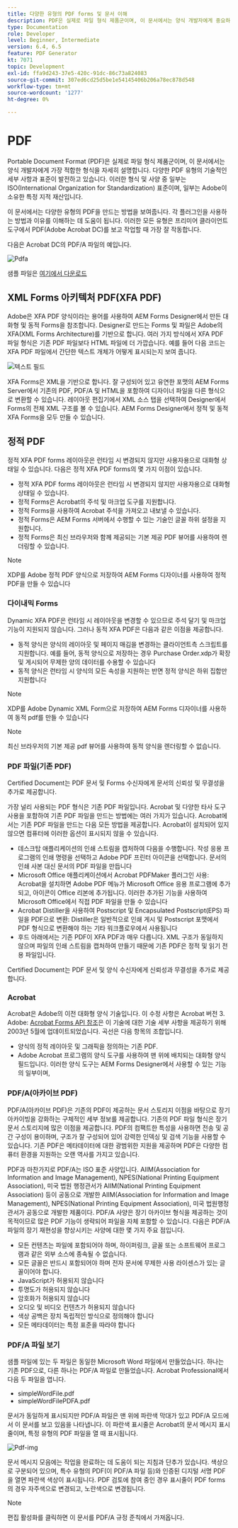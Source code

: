 ```yaml
---
title: 다양한 유형의 PDF forms 및 문서 이해
description: PDF은 실제로 파일 형식 제품군이며, 이 문서에서는 양식 개발자에게 중요하고 관련된 PDF 유형을 설명합니다.
type: Documentation
role: Developer
level: Beginner, Intermediate
version: 6.4, 6.5
feature: PDF Generator
kt: 7071
topic: Development
exl-id: ffa9d243-37e5-420c-91dc-86c73a824083
source-git-commit: 307ed6cd25d5be1e54145406b206a78ec878d548
workflow-type: tm+mt
source-wordcount: '1277'
ht-degree: 0%

---
```


# PDF

Portable Document Format (PDF)은 실제로 파일 형식 제품군이며, 이 문서에서는 양식 개발자에게 가장 적합한 형식을 자세히 설명합니다. 다양한 PDF 유형의 기술적인 세부 사항과 표준이 발전하고 있습니다. 이러한 형식 및 사양 중 일부는 ISO(International Organization for Standardization) 표준이며, 일부는 Adobe이 소유한 특정 지적 재산입니다.

이 문서에서는 다양한 유형의 PDF을 만드는 방법을 보여줍니다. 각 플러그인을 사용하는 방법과 이유를 이해하는 데 도움이 됩니다. 이러한 모든 유형은 프리미어 클라이언트 도구에서 PDF(Adobe Acrobat DC)를 보고 작업할 때 가장 잘 작동합니다.

다음은 Acrobat DC의 PDF/A 파일의 예입니다.

![Pdfa](assets/pdfa-file-in-acrobat.png)

샘플 파일은 [여기에서 다운로드](assets/pdf-file-types.zip)

## XML Forms 아키텍처 PDF(XFA PDF)

Adobe은 XFA PDF 양식이라는 용어를 사용하여 AEM Forms Designer에서 만든 대화형 및 동적 Forms을 참조합니다. Designer로 만드는 Forms 및 파일은 Adobe의 XFA(XML Forms Architecture)를 기반으로 합니다. 여러 가지 방식에서 XFA PDF 파일 형식은 기존 PDF 파일보다 HTML 파일에 더 가깝습니다. 예를 들어 다음 코드는 XFA PDF 파일에서 간단한 텍스트 개체가 어떻게 표시되는지 보여 줍니다.

![텍스트 필드](assets/text-field.JPG)

XFA Forms은 XML을 기반으로 합니다. 잘 구성되어 있고 유연한 포맷의 AEM Forms Server에서 기존의 PDF, PDF/A 및 HTML을 포함하여 디자이너 파일을 다른 형식으로 변환할 수 있습니다. 레이아웃 편집기에서 XML 소스 탭을 선택하여 Designer에서 Forms의 전체 XML 구조를 볼 수 있습니다. AEM Forms Designer에서 정적 및 동적 XFA Forms을 모두 만들 수 있습니다.

## 정적 PDF

정적 XFA PDF forms 레이아웃은 런타임 시 변경되지 않지만 사용자용으로 대화형 상태일 수 있습니다. 다음은 정적 XFA PDF forms의 몇 가지 이점이 있습니다.

* 정적 XFA PDF forms 레이아웃은 런타임 시 변경되지 않지만 사용자용으로 대화형 상태일 수 있습니다.
* 정적 Forms은 Acrobat의 주석 및 마크업 도구를 지원합니다.
* 정적 Forms을 사용하여 Acrobat 주석을 가져오고 내보낼 수 있습니다.
* 정적 Forms은 AEM Forms 서버에서 수행할 수 있는 기술인 글꼴 하위 설정을 지원합니다.
* 정적 Forms은 최신 브라우저와 함께 제공되는 기본 제공 PDF 뷰어를 사용하여 렌더링할 수 있습니다.

>[!NOTE]
>
> XDP를 Adobe 정적 PDF 양식으로 저장하여 AEM Forms 디자이너를 사용하여 정적 PDF을 만들 수 있습니다



### 다이내믹 Forms

Dynamic XFA PDF은 런타임 시 레이아웃을 변경할 수 있으므로 주석 달기 및 마크업 기능이 지원되지 않습니다. 그러나 동적 XFA PDF은 다음과 같은 이점을 제공합니다.

* 동적 양식은 양식의 레이아웃 및 페이지 매김을 변경하는 클라이언트측 스크립트를 지원합니다. 예를 들어, 동적 양식으로 저장하는 경우 Purchase Order.xdp가 확장 및 게시되어 무제한 양의 데이터를 수용할 수 있습니다
* 동적 양식은 런타임 시 양식의 모든 속성을 지원하는 반면 정적 양식은 하위 집합만 지원합니다

>[!NOTE]
>
> XDP를 Adobe Dynamic XML Form으로 저장하여 AEM Forms 디자이너를 사용하여 동적 pdf를 만들 수 있습니다

>[!NOTE]
>
> 최신 브라우저의 기본 제공 pdf 뷰어를 사용하여 동적 양식을 렌더링할 수 없습니다.

### PDF 파일(기존 PDF)

Certified Document는 PDF 문서 및 Forms 수신자에게 문서의 신뢰성 및 무결성을 추가로 제공합니다.

가장 널리 사용되는 PDF 형식은 기존 PDF 파일입니다. Acrobat 및 다양한 타사 도구 사용을 포함하여 기존 PDF 파일을 만드는 방법에는 여러 가지가 있습니다. Acrobat에서는 기존 PDF 파일을 만드는 다음 모든 방법을 제공합니다. Acrobat이 설치되어 있지 않으면 컴퓨터에 이러한 옵션이 표시되지 않을 수 있습니다.

* 데스크탑 애플리케이션의 인쇄 스트림을 캡처하여 다음을 수행합니다. 작성 응용 프로그램의 인쇄 명령을 선택하고 Adobe PDF 프린터 아이콘을 선택합니다. 문서의 인쇄 사본 대신 문서의 PDF 파일을 만듭니다
* Microsoft Office 애플리케이션에서 Acrobat PDFMaker 플러그인 사용: Acrobat을 설치하면 Adobe PDF 메뉴가 Microsoft Office 응용 프로그램에 추가되고, 아이콘이 Office 리본에 추가됩니다. 이러한 추가된 기능을 사용하여 Microsoft Office에서 직접 PDF 파일을 만들 수 있습니다
* Acrobat Distiller을 사용하여 Postscript 및 Encapsulated Postscript(EPS) 파일을 PDF으로 변환: Distiller은 일반적으로 인쇄 게시 및 Postscript 포맷에서 PDF 형식으로 변환해야 하는 기타 워크플로우에서 사용됩니다
* 후드 아래에서는 기존 PDF이 XFA PDF과 매우 다릅니다. XML 구조가 동일하지 않으며 파일의 인쇄 스트림을 캡처하여 만들기 때문에 기존 PDF은 정적 및 읽기 전용 파일입니다.

Certified Document는 PDF 문서 및 양식 수신자에게 신뢰성과 무결성을 추가로 제공합니다.

### Acrobat

Acrobat은 Adobe의 이전 대화형 양식 기술입니다. 이 수정 사항은 Acrobat 버전 3. Adobe: [Acrobat Forms API 참조](assets/FormsAPIReference.pdf)은 이 기술에 대한 기술 세부 사항을 제공하기 위해 2003년 5월에 업데이트되었습니다. 곡선은 다음 항목의 조합입니다.

* 양식의 정적 레이아웃 및 그래픽을 정의하는 기존 PDF.
* Adobe Acrobat 프로그램의 양식 도구를 사용하여 맨 위에 배치되는 대화형 양식 필드입니다. 이러한 양식 도구는 AEM Forms Designer에서 사용할 수 있는 기능의 일부이며,

### PDF/A(아카이브 PDF)

PDF/A(아카이브 PDF)은 기존의 PDF이 제공하는 문서 스토리지 이점을 바탕으로 장기 아카이빙을 강화하는 구체적인 세부 정보를 제공합니다. 기존의 PDF 파일 형식은 장기 문서 스토리지에 많은 이점을 제공합니다. PDF의 컴팩트한 특성을 사용하면 전송 및 공간 구성이 용이하며, 구조가 잘 구성되어 있어 강력한 인덱싱 및 검색 기능을 사용할 수 있습니다. 기존 PDF은 메타데이터에 대한 광범위한 지원을 제공하며 PDF은 다양한 컴퓨터 환경을 지원하는 오랜 역사를 가지고 있습니다.

PDF과 마찬가지로 PDF/A는 ISO 표준 사양입니다. AIIM(Association for Information and Image Management), NPES(National Printing Equipment Association), 미국 법원 행정관서가 AIIM(National Printing Equipment Association) 등이 공동으로 개발한 AIIM(Association for Information and Image Management), NPES(National Printing Equipment Association), 미국 법원행정관서가 공동으로 개발한 제품이다. PDF/A 사양은 장기 아카이브 형식을 제공하는 것이 목적이므로 많은 PDF 기능이 생략되어 파일을 자체 포함할 수 있습니다. 다음은 PDF/A 파일의 장기 재현성을 향상시키는 사양에 대한 몇 가지 주요 점입니다.

* 모든 컨텐츠는 파일에 포함되어야 하며, 하이퍼링크, 글꼴 또는 소프트웨어 프로그램과 같은 외부 소스에 종속될 수 없습니다.
* 모든 글꼴은 반드시 포함되어야 하며 전자 문서에 무제한 사용 라이센스가 있는 글꼴이어야 합니다.
* JavaScript가 허용되지 않습니다
* 투명도가 허용되지 않습니다
* 암호화가 허용되지 않습니다
* 오디오 및 비디오 컨텐츠가 허용되지 않습니다
* 색상 공백은 장치 독립적인 방식으로 정의해야 합니다
* 모든 메타데이터는 특정 표준을 따라야 합니다

### PDF/A 파일 보기

샘플 파일에 있는 두 파일은 동일한 Microsoft Word 파일에서 만들었습니다. 하나는 기존 PDF으로, 다른 하나는 PDF/A 파일로 만들었습니다. Acrobat Professional에서 다음 두 파일을 엽니다.

* simpleWordFile.pdf
* simpleWordFilePDFA.pdf

문서가 동일하게 표시되지만 PDF/A 파일은 맨 위에 파란색 막대가 있고 PDF/A 모드에서 이 문서를 보고 있음을 나타냅니다. 이 파란색 표시줄은 Acrobat의 문서 메시지 표시줄이며, 특정 유형의 PDF 파일을 열 때 표시됩니다.

![Pdf-img](assets/pdfa-message.png)

문서 메시지 모음에는 작업을 완료하는 데 도움이 되는 지침과 단추가 있습니다. 색상으로 구분되어 있으며, 특수 유형의 PDF(이 PDF/A 파일 등)와 인증된 디지털 서명 PDF을 열면 파란색 색상이 표시됩니다. PDF 검토에 참여 중인 경우 표시줄이 PDF forms의 경우 자주색으로 변경되고, 노란색으로 변경됩니다.

>[!NOTE]
>
> 편집 활성화를 클릭하면 이 문서를 PDF/A 규정 준칙에서 가져옵니다.
